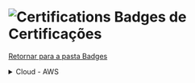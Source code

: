 <!-- # Certificações -->
# <img src="https://raw.githubusercontent.com/Tarikul-Islam-Anik/Animated-Fluent-Emojis/master/Emojis/Activities/Trophy.png" alt="Certifications" width="45px"> Badges de Certificações
[Retornar para a pasta Badges](../)

<details><summary>Cloud - AWS</summary>
    <div>
        <img src="./cloud_aws/250618_aws_dva-c02.png" alt="aws_clf-c02" style="height:180px; width:auto;">
        <img src="./cloud_aws/250203_aws_saa-c03.png" alt="aws_saa-c03" style="height:180px; width:auto;">
        <img src="./cloud_aws/240722_aws_clf-c02.png" alt="aws_dva-c02" style="height:180px; width:auto;">
    </div>
</details>